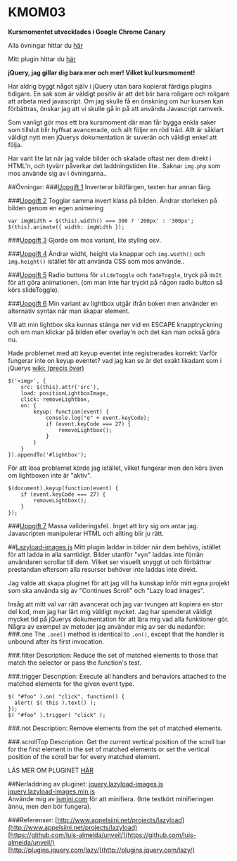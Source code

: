 KMOM03
=============
**Kursmomentet utvecklades i Google Chrome Canary**

Alla övningar hittar du [här](http://www.student.bth.se/~heoa13/js/kmom03/playground/jquery/)

Mitt plugin hittar du [här](http://www.student.bth.se/~heoa13/js/kmom03/me/lazyloadimages.php)

**jQuery, jag gillar dig bara mer och mer! Vilket kul kursmoment!**

Har aldrig byggt något själv i jQuery utan bara kopierat färdiga plugins tidigare. En sak som är väldigt positiv är att det blir bara roligare och roligare att arbeta med javascript. Om jag skulle få en önskning om hur kursen kan förbättras, önskar jag att vi skulle gå in på att använda Javascript ramverk. 

Som vanligt gör mos ett bra kursmoment där man får bygga enkla saker som tillslut blir hyffsat avancerade, och allt följer en röd tråd. Allt är såklart väldigt nytt men jQuerys dokumentation är suverän och väldigt enkel att följa. 

Har varit lite lat när jag valde bilder och skalade oftast ner dem direkt i HTML'n, och tyvärr påverkar det laddningstiden lite.. Saknar `img.php` som mos använde sig av i övningarna..


##Övningar:
###[Uppgift 1](http://www.student.bth.se/~heoa13/js/kmom03/playground/jquery/#box1)
Inverterar bildfärgen, texten har annan färg.

###[Uppgift 2](http://www.student.bth.se/~heoa13/js/kmom03/playground/jquery/#box2)
Togglar samma invert klass på bilden.
Ändrar storleken på bilden genom en egen animering
```
var imgWidth = $(this).width() === 300 ? '200px' : '300px';
$(this).animate({ width: imgWidth });
```

###[Uppgift 3](http://www.student.bth.se/~heoa13/js/kmom03/playground/jquery/#box3)
Gjorde om mos variant, lite styling osv.

###[Uppgift 4](http://www.student.bth.se/~heoa13/js/kmom03/playground/jquery/#box4)
Ändrar widht, height via knappar och `img.width()` och `img.height()` istället för att använda CSS som mos använde..

###[Uppgift 5](http://www.student.bth.se/~heoa13/js/kmom03/playground/jquery/#box5)
Radio buttons för `slideToggle` och `fadeToggle`, tryck på `doIt` för att göra animationen. (om man inte har tryckt på någon radio button så körs slideToggle).

###[Uppgift 6](http://www.student.bth.se/~heoa13/js/kmom03/playground/jquery/#box6)
Min variant av lightbox utgår ifrån boken men använder en alternativ syntax när man skapar element. 

Vill att min lightbox ska kunnas stänga ner vid en ESCAPE knapptryckning och om man klickar på bilden eller overlay'n och det kan man också göra nu.

Hade problemet med att keyup eventet inte registrerades korrekt:
Varför fungerar inte on keyup eventet? vad jag kan se är det exakt likadant som i jQuerys [wiki: (precis över)](http://api.jquery.box2com/jQuery/#entry-examples-1)
```
$('<img>', {
    src: $(this).attr('src'),
    load: positionLightboxImage,
    click: removeLightbox,
    on: {
        keyup: function(event) {
            console.log("e" + event.keyCode);
            if (event.keyCode === 27) {
                removeLightbox();
            }
        }
    }
}).appendTo('#lightbox');
```
För att lösa problemet körde jag istället, vilket fungerar men den körs även om lightboxen inte är "aktiv".
```
$(document).keyup(function(event) {
    if (event.keyCode === 27) {
        removeLightbox();
    }
});
```

###[Uppgift 7](http://www.student.bth.se/~heoa13/js/kmom03/playground/jquery/#box7)
Massa valideringsfel.. Inget att bry sig om antar jag. Javascripten manipulerar HTML och allting blir ju rätt.



##[Lazyload-images.js](http://www.student.bth.se/~heoa13/js/kmom03/me/lazyloadimages.php)
Mitt plugin laddar in bilder när dem behövs, istället för att ladda in alla samtidigt. Bilder utanför "vyn" laddas inte förrän användaren scrollar till dem. Vilket ser visuellt snyggt ut och förbättrar prestandan eftersom alla resurser behöver inte laddas inte direkt.

Jag valde att skapa pluginet för att jag vill ha kunskap inför mitt egna projekt som ska använda sig av "Continues Scroll" och "Lazy load images". 

Insåg att mitt val var rätt avancerat och jag var tvungen att kopiera en stor del kod, men jag har lärt mig väldigt mycket. Jag har spenderat väldigt mycket tid på jQuerys dokumentation för att lära mig vad alla funktioner gör. Några av exempel av metoder jag använder mig av ser du nedanför:
###.one
The  `.one()` method is identical to  `.on()`, except that the handler is unbound after its first invocation.

###.filter
Description: Reduce the set of matched elements to those that match the selector or pass the function's test.

###.trigger
Description: Execute all handlers and behaviors attached to the matched elements for the given event type.

```
$( "#foo" ).on( "click", function() {
  alert( $( this ).text() );
});
$( "#foo" ).trigger( "click" );
```

###.not
Description: Remove elements from the set of matched elements.

###.scrollTop
Description: Get the current vertical position of the scroll bar for the first element in the set of matched elements or set the vertical position of the scroll bar for every matched element.

LÄS MER OM PLUGINET [HÄR](http://www.student.bth.se/~heoa13/js/kmom03/me/lazyloadimages.php)

##Nerladdning av pluginet:
[jquery.lazyload-images.js](http://www.student.bth.se/~heoa13/js/kmom03/me/js/jquery.lazyload-images.js)      
[jquery.lazyload-images.min.js](http://www.student.bth.se/~heoa13/js/kmom03/me/js/jquery.lazyload-images.min.js)    
Använde mig av [jsmini.com](http://www.jsmini.com/) för att minifiera. (Inte testkört minifieringen ännu, men den bör fungera).

###Referenser:
[http://www.appelsiini.net/projects/lazyload](http://www.appelsiini.net/projects/lazyload)    
[https://github.com/luis-almeida/unveil/](https://github.com/luis-almeida/unveil/)    
[http://plugins.jquery.com/lazy/](http://plugins.jquery.com/lazy/)
